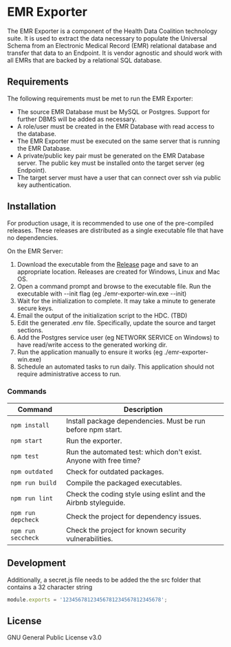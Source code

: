 # EMR Exporter

The EMR Exporter is a component of the Health Data Coalition technology suite. It is used to extract the data necessary to populate the Universal Schema from an  Electronic Medical Record (EMR) relational database and transfer that data to an Endpoint. It is vendor agnostic and should work with all EMRs that are backed by a relational SQL database.

## Requirements
The following requirements must be met to run the EMR Exporter:

* The source EMR Database must be MySQL or Postgres. Support for further DBMS will be added as necessary.
* A role/user must be created in the EMR Database with read access to the database.
* The EMR Exporter must be executed on the same server that is running the EMR Database.
* A private/public key pair must be generated on the EMR Database server. The public key must be installed onto the target server (eg Endpoint).
* The target server must have a user that can connect over ssh via public key authentication.

## Installation
For production usage, it is recommended to use one of the pre-compiled releases. These releases are
distributed as a single executable file that have no dependencies.

On the EMR Server:
1. Download the executable from the [Release](https://github.com/HDCbc/emr-exporter/releases) page and save to an appropriate location. Releases are created for Windows, Linux and Mac OS.
2. Open a command prompt and browse to the executable file. Run the executable with --init flag (eg ./emr-exporter-win.exe --init)
3. Wait for the initialization to complete. It may take a minute to generate secure keys.
4. Email the output of the initialization script to the HDC. (TBD)
5. Edit the generated .env file. Specifically, update the source and target sections.
6. Add the Postgres service user (eg NETWORK SERVICE on Windows) to have read/write access to the generated working dir.
7. Run the application manually to ensure it works (eg ./emr-exporter-win.exe)
8. Schedule an automated tasks to run daily. This application should not require administrative access to run.

### Commands

| Command            | Description                                                       |
| ------------------ |------------------------------------------------------------------ |
| `npm install`      | Install package dependencies. Must be run before npm start.       |
| `npm start`        | Run the exporter.                                                 |
| `npm test`         | Run the automated test: which don't exist. Anyone with free time? |
| `npm outdated`     | Check for outdated packages.                                      |
| `npm run build`    | Compile the packaged executables.                                  |
| `npm run lint`     | Check the coding style using eslint and the Airbnb styleguide.    |
| `npm run depcheck` | Check the project for dependency issues.                          |
| `npm run seccheck` | Check the project for known security vulnerabilities.             |

## Development
Additionally, a secret.js file needs to be added the the src folder that contains a 32 character string
```javascript
module.exports = '12345678123456781234567812345678';
```

## License

GNU General Public License v3.0
